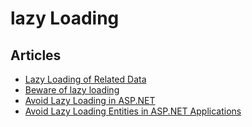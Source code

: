 # lazy Loading

## Articles
- [Lazy Loading of Related Data](https://docs.microsoft.com/en-us/ef/core/querying/related-data/lazy)
- [Beware of lazy loading](https://docs.microsoft.com/en-us/ef/core/performance/efficient-querying#beware-of-lazy-loading)
- [Avoid Lazy Loading in ASP.NET](https://wildermuth.com/2018/07/28/Avoid-Lazy-Loading-in-ASP-NET)
- [Avoid Lazy Loading Entities in ASP.NET Applications](https://ardalis.com/avoid-lazy-loading-entities-in-asp-net-applications/)
